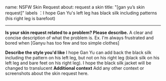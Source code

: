 
name: NSFW Skin Request
about: request a skin
title: "[gan yu’s skin request]"
labels ：I hope Gan Yu's left leg has black silk including patterns (his right leg is barefoot)

---

**Is your skin request related to a problem? Please describe.**
A clear and concise description of what the problem is. Ex. I'm always frustrated and bored when [Ganyu has too few and too simple clothes]

**Describe the style you'd like**
I hope Gan Yu can add back the black silk including the pattern on his left leg, but not on his right leg (black silk on his left leg and bare feet on his right leg). I hope the black silk jacket will be changed to translucent
**Additional context**
Add any other context or screenshots about the skin request here.
